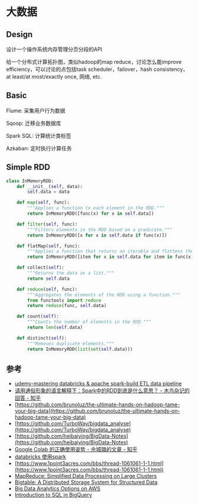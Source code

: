 # 大数据

## Design
设计一个操作系统内存管理分页分段的API


给一个分布式计算拓扑图，类似hadoop的map reduce，讨论怎么能improve efficiency，可以讨论的点包括task scheduler，failover，hash consistency，at least/at most/exactly once, 网络, etc. 


## Basic

Flume: 采集用户行为数据

Sqoop: 迁移业务数据库

Spark SQL: 计算统计类标签

Azkaban: 定时执行计算任务


## Simple RDD 

```python
class InMemoryRDD:
    def __init__(self, data):
        self.data = data

    def map(self, func):
        """Applies a function to each element in the RDD."""
        return InMemoryRDD([func(x) for x in self.data])

    def filter(self, func):
        """Filters elements in the RDD based on a predicate."""
        return InMemoryRDD([x for x in self.data if func(x)])

    def flatMap(self, func):
        """Applies a function that returns an iterable and flattens the result."""
        return InMemoryRDD([item for x in self.data for item in func(x)])

    def collect(self):
        """Returns the data as a list."""
        return self.data

    def reduce(self, func):
        """Aggregates the elements of the RDD using a function."""
        from functools import reduce
        return reduce(func, self.data)

    def count(self):
        """Counts the number of elements in the RDD."""
        return len(self.data)

    def distinct(self):
        """Removes duplicate elements."""
        return InMemoryRDD(list(set(self.data)))
```


## 参考

- [udemy-mastering databricks & apache spark-build ETL data pipeline](https://www.bilibili.com/video/BV1LU4y1s7ac/)
- [请用通俗形象的语言解释下：Spark中的RDD到底是什么意思？ - 木鸟杂记的回答 - 知乎](https://www.zhihu.com/question/37437257/answer/2571373097)
- [https://github.com/brunoluz/the-ultimate-hands-on-hadoop-tame-your-big-data](https://github.com/brunoluz/the-ultimate-hands-on-hadoop-tame-your-big-data)
- [https://github.com/TurboWay/bigdata_analyse](https://github.com/TurboWay/bigdata_analyse)
- [https://github.com/heibaiying/BigData-Notes](https://github.com/heibaiying/BigData-Notes)
- [Google Colab 的正确使用姿势 - 佘城璐的文章 - 知乎](https://zhuanlan.zhihu.com/p/218133131)
- [databricks 使用spark](https://blog.csdn.net/RONE321/article/details/90413306)
- [https://www.1point3acres.com/bbs/thread-1061061-1-1.html](https://www.1point3acres.com/bbs/thread-1061061-1-1.html)
- [MapReduce: Simplified Data Processing on Large Clusters](https://static.googleusercontent.com/media/research.google.com/en//archive/mapreduce-osdi04.pdf)
- [Bigtable: A Distributed Storage System for Structured Data](https://static.googleusercontent.com/media/research.google.com/en//archive/bigtable-osdi06.pdf)
- [Big Data Analytics Options on AWS](https://docs.aws.amazon.com/whitepapers/latest/big-data-analytics-options/welcome.html)
- [Introduction to SQL in BigQuery](https://cloud.google.com/bigquery/docs/introduction-sql)